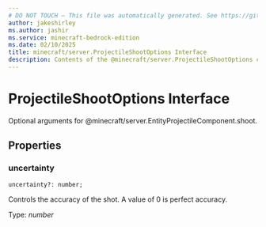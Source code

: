 ```yaml
---
# DO NOT TOUCH — This file was automatically generated. See https://github.com/mojang/minecraftapidocsgenerator to modify descriptions, examples, etc.
author: jakeshirley
ms.author: jashir
ms.service: minecraft-bedrock-edition
ms.date: 02/10/2025
title: minecraft/server.ProjectileShootOptions Interface
description: Contents of the @minecraft/server.ProjectileShootOptions class.
---
```

# ProjectileShootOptions Interface

Optional arguments for @minecraft/server.EntityProjectileComponent.shoot.

## Properties

### **uncertainty**
`uncertainty?: number;`

Controls the accuracy of the shot. A value of 0 is perfect accuracy. 

Type: *number*
